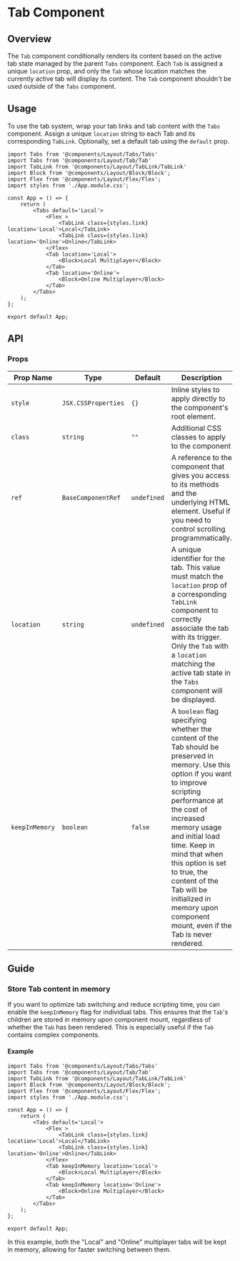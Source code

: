 # Tab Component

## Overview

The `Tab` component conditionally renders its content based on the active tab state managed by the parent `Tabs` component. Each `Tab` is assigned a unique `location` prop, and only the `Tab` whose location matches the currently active tab will display its content. The `Tab` component shouldn't be used outside of the `Tabs` component.

## Usage 

To use the tab system, wrap your tab links and tab content with the `Tabs` component. Assign a unique `location` string to each Tab and its corresponding `TabLink`. Optionally, set a default tab using the `default` prop.

```tsx
import Tabs from '@components/Layout/Tabs/Tabs'
import Tabs from '@components/Layout/Tab/Tab'
import TabLink from '@components/Layout/TabLink/TabLink'
import Block from '@components/Layout/Block/Block';
import Flex from '@components/Layout/Flex/Flex';
import styles from './App.module.css';

const App = () => {
    return (
        <Tabs default='Local'>
            <Flex >
                <TabLink class={styles.link} location='Local'>Local</TabLink>
                <TabLink class={styles.link} location='Online'>Online</TabLink>
            </Flex>
            <Tab location='Local'>
                <Block>Local Multiplayer</Block>
            </Tab>
            <Tab location='Online'>
                <Block>Online Multiplayer</Block>
            </Tab>    
        </Tabs>
    );
};

export default App;
```

## API

### Props
|Prop Name |Type |Default | Description |
|---|---|---|---|
| `style` | `JSX.CSSProperties` | `{}` | Inline styles to apply directly to the component's root element. |
| `class` | `string` | `""` | Additional CSS classes to apply to the component |
| `ref` | `BaseComponentRef` | `undefined` | A reference to the component that gives you access to its methods and the underlying HTML element. Useful if you need to control scrolling programmatically. |
| `location` | `string` | `undefined` | A unique identifier for the tab. This value must match the `location` prop of a corresponding `TabLink` component to correctly associate the tab with its trigger. Only the `Tab` with a `location` matching the active tab state in the `Tabs` component will be displayed. |
| `keepInMemory` | `boolean` | `false` | A `boolean`  flag specifying whether the content of the Tab should be preserved in memory. Use this option if you want to improve scripting performance at the cost of increased memory usage and initial load time. Keep in mind that when this option is set to true, the content of the Tab will be initialized in memory upon component mount, even if the Tab is never rendered. |

## Guide

### Store Tab content in memory

If you want to optimize tab switching and reduce scripting time, you can enable the `keepInMemory` flag for individual tabs. This ensures that the `Tab`'s children are stored in memory upon component mount, regardless of whether the `Tab` has been rendered. This is especially useful if the `Tab` contains complex components.

#### Example

```tsx
import Tabs from '@components/Layout/Tabs/Tabs'
import Tabs from '@components/Layout/Tab/Tab'
import TabLink from '@components/Layout/TabLink/TabLink'
import Block from '@components/Layout/Block/Block';
import Flex from '@components/Layout/Flex/Flex';
import styles from './App.module.css';

const App = () => {
    return (
        <Tabs default='Local'>
            <Flex >
                <TabLink class={styles.link} location='Local'>Local</TabLink>
                <TabLink class={styles.link} location='Online'>Online</TabLink>
            </Flex>
            <Tab keepInMemory location='Local'>
                <Block>Local Multiplayer</Block>
            </Tab>
            <Tab keepInMemory location='Online'>
                <Block>Online Multiplayer</Block>
            </Tab>    
        </Tabs>
    );
};

export default App;
```

In this example, both the "Local" and "Online" multiplayer tabs will be kept in memory, allowing for faster switching between them.